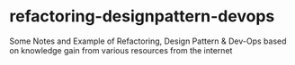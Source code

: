 # refactoring-designpattern-devops
Some Notes and Example of Refactoring, Design Pattern &amp; Dev-Ops based on knowledge gain from various resources from the internet
